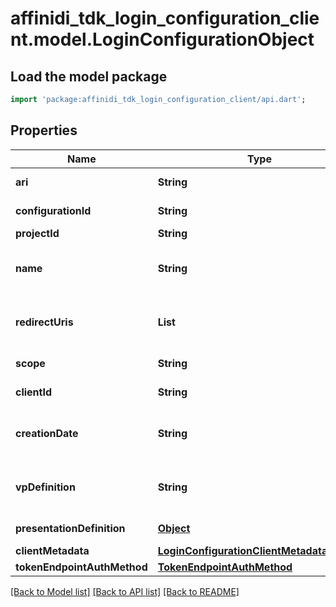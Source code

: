 # affinidi_tdk_login_configuration_client.model.LoginConfigurationObject

## Load the model package

```dart
import 'package:affinidi_tdk_login_configuration_client/api.dart';
```

## Properties

| Name                        | Type                                                                                    | Description                            | Notes                            |
| --------------------------- | --------------------------------------------------------------------------------------- | -------------------------------------- | -------------------------------- |
| **ari**                     | **String**                                                                              | Configuration ari                      |
| **configurationId**         | **String**                                                                              | Configuration id                       | [optional]                       |
| **projectId**               | **String**                                                                              | Project id                             |
| **name**                    | **String**                                                                              | User defined login configuration name  |
| **redirectUris**            | **List<String>**                                                                        | OAuth 2.0 Redirect URIs                | [optional] [default to const []] |
| **scope**                   | **String**                                                                              | OAuth 2.0 Client Scope                 | [optional]                       |
| **clientId**                | **String**                                                                              | OAuth 2.0 Client ID                    |
| **creationDate**            | **String**                                                                              | OAuth 2.0 Client Creation Date         |
| **vpDefinition**            | **String**                                                                              | VP definition in JSON stringify format |
| **presentationDefinition**  | [**Object**](.md)                                                                       | Presentation Definition                | [optional]                       |
| **clientMetadata**          | [**LoginConfigurationClientMetadataOutput**](LoginConfigurationClientMetadataOutput.md) |                                        |
| **tokenEndpointAuthMethod** | [**TokenEndpointAuthMethod**](TokenEndpointAuthMethod.md)                               |                                        |

[[Back to Model list]](../README.md#documentation-for-models) [[Back to API list]](../README.md#documentation-for-api-endpoints) [[Back to README]](../README.md)
